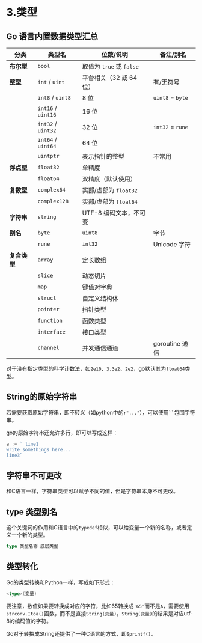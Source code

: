 # 3.类型

## Go 语言内置数据类型汇总

| 分类       | 类型名                         | 位数/说明                          | 备注/别名       |
|------------|--------------------------------|------------------------------------|-----------------|
| **布尔型** | `bool`                         | 取值为 `true` 或 `false`          |                 |
| **整型**   | `int` / `uint`                 | 平台相关（32 或 64 位）           | 有/无符号       |
|            | `int8` / `uint8`               | 8 位                               | `uint8` = `byte`|
|            | `int16` / `uint16`             | 16 位                              |                 |
|            | `int32` / `uint32`             | 32 位                              | `int32` = `rune`|
|            | `int64` / `uint64`             | 64 位                              |                 |
|            | `uintptr`                      | 表示指针的整型                     | 不常用          |
| **浮点型** | `float32`                      | 单精度                             |                 |
|            | `float64`                      | 双精度（默认使用）                |                 |
| **复数型** | `complex64`                    | 实部/虚部为 `float32`             |                 |
|            | `complex128`                   | 实部/虚部为 `float64`             |                 |
| **字符串** | `string`                       | UTF-8 编码文本，不可变            |                 |
| **别名**   | `byte`                         | `uint8`                            | 字节            |
|            | `rune`                         | `int32`                            | Unicode 字符    |
| **复合类型**| `array`                       | 定长数组                           |                 |
|            | `slice`                        | 动态切片                           |                 |
|            | `map`                          | 键值对字典                         |                 |
|            | `struct`                       | 自定义结构体                       |                 |
|            | `pointer`                      | 指针类型                           |                 |
|            | `function`                     | 函数类型                           |                 |
|            | `interface`                    | 接口类型                           |                 |
|            | `channel`                      | 并发通信通道                      | goroutine 通信  |


对于没有指定类型的科学计数法，如`2e10`、`3.3e2`、`2e2`，go默认其为`float64`类型。  

## String的原始字符串

若需要获取原始字符串，即不转义（如python中的`r"..."`），可以使用` `` `包围字符串。  

go的原始字符串还允许多行，即可以写成这样：
```go
a := ` line1
write somethings here...
line3`
```

## 字符串不可更改

和C语言一样，字符串类型可以赋予不同的值，但是字符串本身不可更改。  

## type 类型别名

这个关键词的作用和C语言中的`typedef`相似，可以给变量一个新的名称，或者定义一个新的类型。  

```go
type 类型名称 底层类型
```

## 类型转化

Go的类型转换和Python一样，写成如下形式：  

```go
<type>(变量)
```

要注意，数值如果要转换成对应的字符，比如65转换成`'65'`而不是`A`，需要使用`strconv.Itoa()`函数，而不是直接`String(变量)`，`String(变量)`的结果是对应utf-8的编码值的字符。  

Go对于转换成String还提供了一种C语言的方式，即`Sprintf()`。  